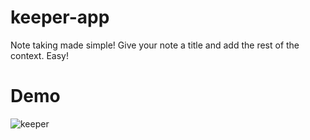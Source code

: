 # keeper-app

Note taking made simple!
Give your note a title and add the rest of the context. Easy!

# Demo
![keeper](https://user-images.githubusercontent.com/82622836/235904363-002fba7b-61be-4004-b23a-486b4e4eccb3.gif)
